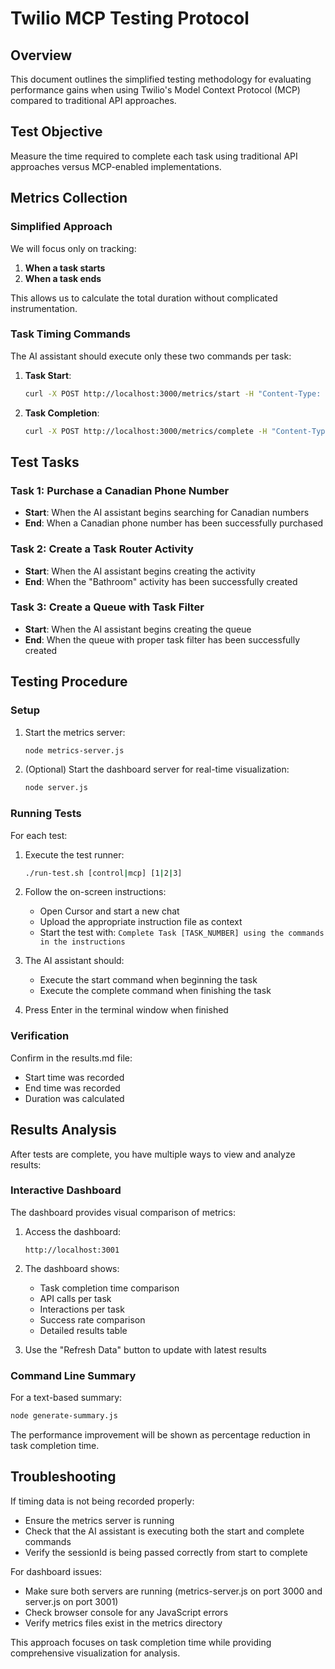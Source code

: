 # Twilio MCP Testing Protocol

## Overview

This document outlines the simplified testing methodology for evaluating performance gains when using Twilio's Model Context Protocol (MCP) compared to traditional API approaches.

## Test Objective

Measure the time required to complete each task using traditional API approaches versus MCP-enabled implementations.

## Metrics Collection

### Simplified Approach
We will focus only on tracking:
1. **When a task starts**
2. **When a task ends**

This allows us to calculate the total duration without complicated instrumentation.

### Task Timing Commands

The AI assistant should execute only these two commands per task:

1. **Task Start**:
   ```bash
   curl -X POST http://localhost:3000/metrics/start -H "Content-Type: application/json" -d '{"taskId": TASK_NUMBER, "mode": "MODE"}'
   ```

2. **Task Completion**:
   ```bash
   curl -X POST http://localhost:3000/metrics/complete -H "Content-Type: application/json" -d '{"sessionId": "SESSION_ID", "success": true|false, "notes": "Any notes about completion"}'
   ```

## Test Tasks

### Task 1: Purchase a Canadian Phone Number
- **Start**: When the AI assistant begins searching for Canadian numbers
- **End**: When a Canadian phone number has been successfully purchased

### Task 2: Create a Task Router Activity
- **Start**: When the AI assistant begins creating the activity
- **End**: When the "Bathroom" activity has been successfully created

### Task 3: Create a Queue with Task Filter
- **Start**: When the AI assistant begins creating the queue
- **End**: When the queue with proper task filter has been successfully created

## Testing Procedure

### Setup
1. Start the metrics server:
   ```bash
   node metrics-server.js
   ```

2. (Optional) Start the dashboard server for real-time visualization:
   ```bash
   node server.js
   ```

### Running Tests
For each test:

1. Execute the test runner:
   ```bash
   ./run-test.sh [control|mcp] [1|2|3]
   ```

2. Follow the on-screen instructions:
   - Open Cursor and start a new chat
   - Upload the appropriate instruction file as context
   - Start the test with: `Complete Task [TASK_NUMBER] using the commands in the instructions`

3. The AI assistant should:
   - Execute the start command when beginning the task
   - Execute the complete command when finishing the task

4. Press Enter in the terminal window when finished

### Verification
Confirm in the results.md file:
- Start time was recorded
- End time was recorded
- Duration was calculated

## Results Analysis

After tests are complete, you have multiple ways to view and analyze results:

### Interactive Dashboard
The dashboard provides visual comparison of metrics:

1. Access the dashboard:
   ```
   http://localhost:3001
   ```

2. The dashboard shows:
   - Task completion time comparison
   - API calls per task
   - Interactions per task
   - Success rate comparison
   - Detailed results table

3. Use the "Refresh Data" button to update with latest results

### Command Line Summary
For a text-based summary:
```bash
node generate-summary.js
```

The performance improvement will be shown as percentage reduction in task completion time.

## Troubleshooting

If timing data is not being recorded properly:
- Ensure the metrics server is running
- Check that the AI assistant is executing both the start and complete commands
- Verify the sessionId is being passed correctly from start to complete

For dashboard issues:
- Make sure both servers are running (metrics-server.js on port 3000 and server.js on port 3001)
- Check browser console for any JavaScript errors
- Verify metrics files exist in the metrics directory

This approach focuses on task completion time while providing comprehensive visualization for analysis.